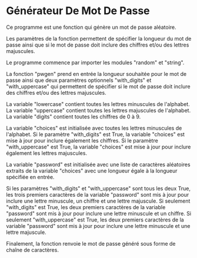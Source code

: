 # Générateur De Mot De Passe

Ce programme est une fonction qui génère un mot de passe aléatoire.

Les paramètres de la fonction permettent de spécifier la longueur du mot de passe ainsi que si le mot de passe doit inclure des chiffres et/ou des lettres majuscules.

Le programme commence par importer les modules "random" et "string".

La fonction "pwgen" prend en entrée la longueur souhaitée pour le mot de passe ainsi que deux paramètres optionnels "with_digits" et "with_uppercase" qui permettent de spécifier si le mot de passe doit inclure des chiffres et/ou des lettres majuscules.

La variable "lowercase" contient toutes les lettres minuscules de l'alphabet. La variable "uppercase" contient toutes les lettres majuscules de l'alphabet. La variable "digits" contient toutes les chiffres de 0 à 9.

La variable "choices" est initialisée avec toutes les lettres minuscules de l'alphabet. Si le paramètre "with_digits" est True, la variable "choices" est mise à jour pour inclure également les chiffres. Si le paramètre "with_uppercase" est True, la variable "choices" est mise à jour pour inclure également les lettres majuscules.

La variable "password" est initialisée avec une liste de caractères aléatoires extraits de la variable "choices" avec une longueur égale à la longueur spécifiée en entrée.

Si les paramètres "with_digits" et "with_uppercase" sont tous les deux True, les trois premiers caractères de la variable "password" sont mis à jour pour inclure une lettre minuscule, un chiffre et une lettre majuscule. Si seulement "with_digits" est True, les deux premiers caractères de la variable "password" sont mis à jour pour inclure une lettre minuscule et un chiffre. Si seulement "with_uppercase" est True, les deux premiers caractères de la variable "password" sont mis à jour pour inclure une lettre minuscule et une lettre majuscule.

Finalement, la fonction renvoie le mot de passe généré sous forme de chaîne de caractères.
